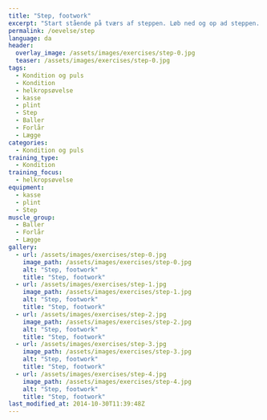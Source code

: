 ```yaml
---
title: "Step, footwork"
excerpt: "Start stående på tværs af steppen. Løb ned og op ad steppen. Venstre fod på venstre side af steppen, og højre fod på højre side af steppen. "
permalink: /oevelse/step
language: da
header:
  overlay_image: /assets/images/exercises/step-0.jpg
  teaser: /assets/images/exercises/step-0.jpg
tags:
  - Kondition og puls
  - Kondition
  - helkropsøvelse
  - kasse
  - plint
  - Step
  - Baller
  - Forlår
  - Lægge
categories:
  - Kondition og puls
training_type: 
  - Kondition
training_focus: 
  - helkropsøvelse
equipment:
  - kasse
  - plint
  - Step
muscle_group:
  - Baller
  - Forlår
  - Lægge
gallery:
  - url: /assets/images/exercises/step-0.jpg
    image_path: /assets/images/exercises/step-0.jpg
    alt: "Step, footwork"
    title: "Step, footwork"
  - url: /assets/images/exercises/step-1.jpg
    image_path: /assets/images/exercises/step-1.jpg
    alt: "Step, footwork"
    title: "Step, footwork"
  - url: /assets/images/exercises/step-2.jpg
    image_path: /assets/images/exercises/step-2.jpg
    alt: "Step, footwork"
    title: "Step, footwork"
  - url: /assets/images/exercises/step-3.jpg
    image_path: /assets/images/exercises/step-3.jpg
    alt: "Step, footwork"
    title: "Step, footwork"
  - url: /assets/images/exercises/step-4.jpg
    image_path: /assets/images/exercises/step-4.jpg
    alt: "Step, footwork"
    title: "Step, footwork"
last_modified_at: 2014-10-30T11:39:48Z
---
```



